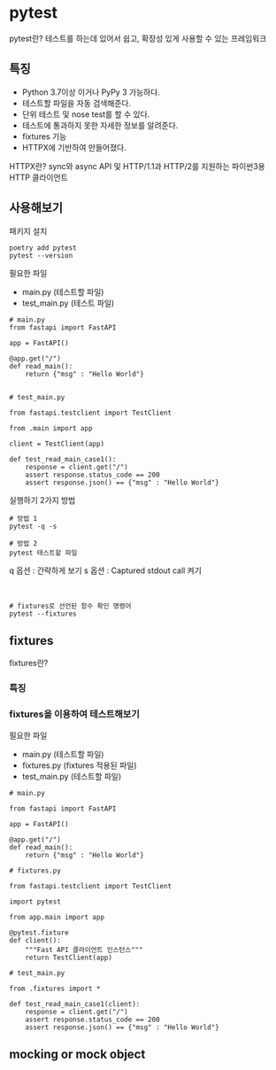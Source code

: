 # pytest

pytest란?
테스트를 하는데 있어서 쉽고, 확장성 있게 사용할 수 있는 프레임워크


## 특징

- Python 3.7이상 이거나 PyPy 3 가능하다.
- 테스트할 파일을 자동 검색해준다.
- 단위 테스트 및 nose test를 할 수 있다.
- 테스트에 통과하지 못한 자세한 정보를 알려준다.
- fixtures 기능
- HTTPX에 기반하여 만들어졌다.

HTTPX란?
sync와 async API 및 HTTP/1.1과 HTTP/2를 지원하는 파이썬3용 HTTP 클라이언트


## 사용해보기

패키지 설치
```
poetry add pytest
pytest --version
```

필요한 파일
- main.py (테스트할 파일)
- test_main.py (테스트 파일)

```
# main.py
from fastapi import FastAPI

app = FastAPI()

@app.get("/")
def read_main():
    return {"msg" : "Hello World"}
  
```

```
# test_main.py

from fastapi.testclient import TestClient

from .main import app

client = TestClient(app)

def test_read_main_case1():
    response = client.get("/")
    assert response.status_code == 200
    assert response.json() == {"msg" : "Hello World"}
```

실행하기
2가지 방법

```
# 방법 1
pytest -q -s

# 방법 2
pytest 테스트할 파일
```
q 옵션 : 간략하게 보기
s 옵션 : Captured stdout call 켜기

<br>

```
# fixtures로 선언된 함수 확인 명령어
pytest --fixtures
```



## fixtures
fixtures란?


### 특징


### fixtures을 이용하여 테스트해보기

필요한 파일
- main.py (테스트할 파일)
- fixtures.py (fixtures 적용된 파일)
- test_main.py (테스트할 파일)

```
# main.py

from fastapi import FastAPI

app = FastAPI()

@app.get("/")
def read_main():
    return {"msg" : "Hello World"}
```

```
# fixtures.py

from fastapi.testclient import TestClient

import pytest

from app.main import app

@pytest.fixture
def client():
    """Fast API 클라이언트 인스턴스"""
    return TestClient(app)

```

```
# test_main.py

from .fixtures import *

def test_read_main_case1(client):
    response = client.get("/")
    assert response.status_code == 200
    assert response.json() == {"msg" : "Hello World"}

```

## mocking or mock object
